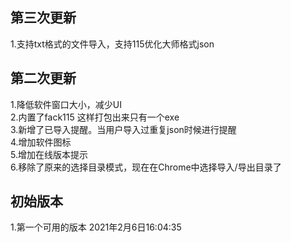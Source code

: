 ## 第三次更新
1.支持txt格式的文件导入，支持115优化大师格式json  
## 第二次更新
1.降低软件窗口大小，减少UI    
2.内置了fack115 这样打包出来只有一个exe    
3.新增了已导入提醒。当用户导入过重复json时候进行提醒    
4.增加软件图标    
5.增加在线版本提示    
6.移除了原来的选择目录模式，现在在Chrome中选择导入/导出目录了    

## 初始版本
1.第一个可用的版本 2021年2月6日16:04:35